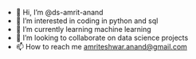 - 👋 Hi, I’m @ds-amrit-anand
- 👀 I’m interested in coding in python and sql
- 🌱 I’m currently learning machine learning
- 💞️ I’m looking to collaborate on data science projects
- 📫 How to reach me amriteshwar.anand@gmail.com 
<!---
ds-amrit-anand/ds-amrit-anand is a ✨ special ✨ repository because its `README.md` (this file) appears on your GitHub profile.
You can click the Preview link to take a look at your changes.
--->
